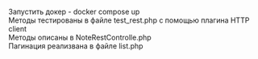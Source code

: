 Запустить докер - docker compose up <br>
Методы тестированы в файле test_rest.php с помощью плагина HTTP client <br>
Методы описаны в NoteRestControlle.php <br>
Пагинация реализвана в файле list.php <br>
